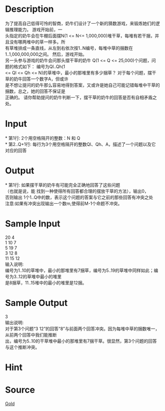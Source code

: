 
# Description

<div class="content"><div>为了提高自己低得可怜的智商，奶牛们设计了一个新的猜数游戏，来锻炼她们的逻辑推理能力。 游戏开始前，一</div>
<div>头指定的奶牛会在牛棚后面摆N(1 &lt;= N&lt;= 1,000,000)堆干草，每堆有若干捆，并且没有哪两堆中的草一样多。所</div>
<div>有草堆排成一条直线，从左到右依次按1..N编号，每堆中草的捆数在1..1,000,000,000之间。 然后，游戏开始。</div>
<div>另一头参与游戏的奶牛会问那头摆干草的奶牛 Q(1 &lt;= Q &lt;= 25,000)个问题，问题的格式如下： 编号为Ql..Qh(1 </div>
<div>&lt;= Ql &lt;= Qh &lt;= N)的草堆中，最小的那堆里有多少捆草？ 对于每个问题，摆干草的奶牛回答一个数字A，但或许</div>
<div>是不想让提问的奶牛那么容易地得到答案，又或许是她自己可能记错每堆中干草的捆数，总之，她的回答不保证是</div>
<div>正确的。 请你帮助提问的奶牛判断一下，摆干草的奶牛的回答是否有自相矛盾之处。</div></div>

# Input

<div class="content"><div>* 第1行: 2个用空格隔开的整数：N 和 Q</div>
<div>* 第2..Q+1行: 每行为3个用空格隔开的整数Ql、Qh、A，描述了一个问题以及它 对应的回答</div></div>

# Output

<div class="content"><div>
<div>* 第1行: 如果摆干草的奶牛有可能完全正确地回答了这些问题</div>
<div>（也就是说，能 找到一种使得所有回答都合理的摆放干草的方法），输出0，</div>
<div>否则输出 1个1..Q中的数，表示这个问题的答案与它之前的那些回答有冲突之处</div>
<div>注意:如果有冲突出现输出一个数m,使得前M-1个命题不冲突。</div>
</div></div>

# Sample Input

<div class="content"><span class="sampledata">20 4<br/>
1 10 7<br/>
5 19 7<br/>
3 12 8<br/>
11 15 12<br/>
输入说明:<br/>
编号为1..10的草堆中，最小的那堆里有7捆草，编号为5..19的草堆中同样如此；编号为3..12的草堆中最小的堆里<br/>
是8捆草，11..15堆中的最小的堆里是12捆。</span></div>

# Sample Output

<div class="content"><span class="sampledata">3<br/>
输出说明:<br/>
对于第3个问题“3 12”的回答“8”与前面两个回答冲突。因为每堆中草的捆数唯一，从前两个回答中我们能推断<br/>
出，编号为5..10的干草堆中最小的那堆里有7捆干草。很显然，第3个问题的回答与这个推断冲突。</span></div>

# Hint

<div class="content"><p></p></div>

# Source

<div class="content"><p><a href="problemset.php?search=Gold">Gold</a></p></div>

